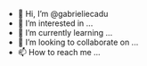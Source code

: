 - 👋 Hi, I’m @gabrieliecadu
- 👀 I’m interested in ...
- 🌱 I’m currently learning ...
- 💞️ I’m looking to collaborate on ...
- 📫 How to reach me ...

<!---
gabrieliecadu/gabrieliecadu is a ✨ special ✨ repository because its `README.md` (this file) appears on your GitHub profile.
You can click the Preview link to take a look at your changes.
--->
